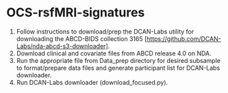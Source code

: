 # OCS-rsfMRI-signatures

1. Follow instructions to download/prep the DCAN-Labs utility for downloading the ABCD-BIDS collection 3165 [https://github.com/DCAN-Labs/nda-abcd-s3-downloader].
2. Download clinical and covariate files from ABCD release 4.0 on NDA.
3. Run the appropriate file from Data_prep directory for desired subsample to format/prepare data files and generate participant list for DCAN-Labs downloader.
4. Run DCAN-Labs downloader (download_focused.py).
